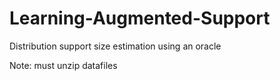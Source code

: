 # Learning-Augmented-Support
Distribution support size estimation using an oracle

Note: must unzip datafiles 